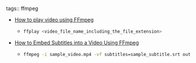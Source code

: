 tags:: ffmpeg

- [How to play video using FFmpeg](https://askubuntu.com/a/750759)
	- ```bash
	  ffplay <video_file_name_including_the_file_extension>
	  ```
- [How to Embed Subtitles into a Video Using FFmpeg](https://www.baeldung.com/linux/subtitles-ffmpeg)
	- ```bash
	  ffmpeg -i sample_video.mp4 -vf subtitles=sample_subtitle.srt output_video_with_srt.mp4
	  ```